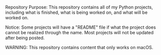 Repository Purpose:
This repository contains all of my Python projects, including what is finished, what is being worked on, and what will be worked on.

Notice:
Some projects will have a "README" file if what the project does cannot be realized through the name.
Most projects will not be updated after being posted.

WARNING:
This repository contains content that only works on macOS.
